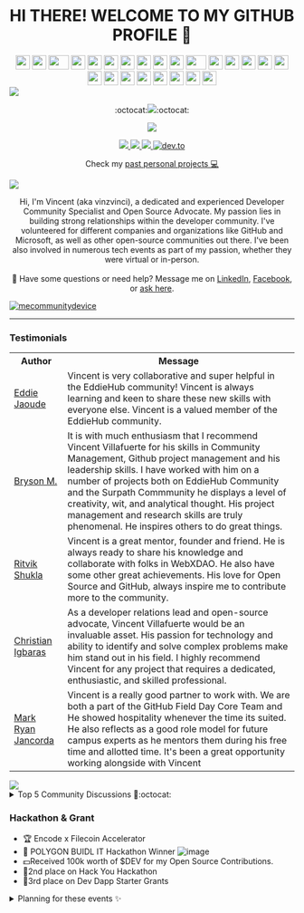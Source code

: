 <h1 align="center">HI THERE! WELCOME TO MY GITHUB PROFILE 👋</h1>
<div align="center">
    <img src="https://cultofthepartyparrot.com/parrots/hd/githubparrot.gif" width="25" height="25"/>
    <img src="https://cultofthepartyparrot.com/flags/hd/iranparrot.gif" width="25" height="25"/>
    <img src="https://cultofthepartyparrot.com/parrots/asyncparrot.gif" width="36" height="25"/>
    <img src="https://cultofthepartyparrot.com/parrots/exceptionallyfastparrot.gif" width="25" height="25"/>
    <img src="https://cultofthepartyparrot.com/parrots/hd/60fpsparrot.gif" width="25" height="25"/>
    <img src="https://cultofthepartyparrot.com/parrots/hd/jumpingparrot.gif" width="25" height="25"/>
    <img src="https://cultofthepartyparrot.com/parrots/hd/opensourceparrot.gif" width="25" height="25"/>
    <img src="https://cultofthepartyparrot.com/parrots/hd/dealwithitnowparrot.gif" width="25" height="25"/>
    <img src="https://cultofthepartyparrot.com/parrots/hd/hypnoparrotlight.gif" width="25" height="25"/>
    <img src="https://cultofthepartyparrot.com/parrots/databaseparrot.gif" width="25" height="25"/>
    <img src="https://cultofthepartyparrot.com/parrots/fixparrot.gif" width="36" height="25"/>
    <img src="https://cultofthepartyparrot.com/parrots/hd/laptop_parrot.gif" width="25" height="25"/>
    <img src="https://cultofthepartyparrot.com/parrots/hd/spinningparrot.gif" width="25" height="25"/>
    <img src="https://cultofthepartyparrot.com/parrots/hd/levitationparrot.gif" width="25" height="25"/>
    <img src="https://cultofthepartyparrot.com/parrots/hd/meldparrot.gif" width="25" height="25"/>
    <img src="https://cultofthepartyparrot.com/parrots/slomoparrot.gif" width="25" height="25"/>
    <img src="https://cultofthepartyparrot.com/parrots/hd/moonwalkingparrot.gif" width="25" height="25"/>
    <img src="https://cultofthepartyparrot.com/parrots/hd/stableparrot.gif" width="25" height="25"/>
    <img src="https://cultofthepartyparrot.com/parrots/hd/scienceparrot.gif" width="25" height="25"/>
    <img src="https://cultofthepartyparrot.com/parrots/hd/pirateparrot.gif" width="25" height="25"/>
    <img src="https://cultofthepartyparrot.com/parrots/hd/footballparrot.gif" width="25" height="25"/>
    <img src="https://cultofthepartyparrot.com/parrots/hd/illuminatiparrot.gif" width="25" height="25"/>
    <img src="https://cultofthepartyparrot.com/parrots/hd/hypnoparrotdark.gif" width="25" height="25"/>
    <img src="https://cultofthepartyparrot.com/parrots/hd/mustacheparrot.gif" width="25" height="25"/>
</div>

<img align="center" src="https://user-images.githubusercontent.com/73097560/102242602-316d5f00-3f35-11eb-8bfa-bab9ccf25ae9.png">

<p align="center">
:octocat:<a href="https://github.com/WebXDAO"><img src="https://img.shields.io/badge/-I'm%20craving%20for%20Open%20Source-green?style=for-the-badge&logo=github"></a>:octocat:
</p>

<p align="center">
  <img src="https://readme-typing-svg.herokuapp.com/?lines=OPEN%20SOURCE%20FOR%20THE%20WIN!;Follow%20our%20community%20below%20👇;Join%20GitHub%20Field%20Day;Collaboration%201st,%20Code%202nd.;Community%20make%20things%20easier;You%20don't%20have%20to%20be%20an%20expert%20to%20teach;Let's%20support%20each%20other!;&center=true&width=470&height=45"></a>
</p>

<p align="center">
<a href="https://githubcampus.expert/vinzvinci/"><img src="https://img.shields.io/badge/GitHub Field Expert -800080?style=for-the-badge&logo=github&logoColor=white">
<a href="https://www.facebook.com/gceph/"><img src="https://img.shields.io/badge/GitHub Campus Expert PH 🚩-ff0000?style=for-the-badge&logo=github&logoColor=white">
<a href="https://www.facebook.com/GHFieldDayPH"><img src="https://img.shields.io/badge/GitHub Field Day PH-800080?style=for-the-badge&logo=github&logoColor=white">
<a href="https://dev.to/vinzvinci//"><img alt="dev.to" title="My Dev Blog" src="https://img.shields.io/badge/dev.to-0A0A0A?style=for-the-badge&logo=devdotto&logoColor=white"/></a>

<p align="center">
Check my <a href="https://github.com/vinzvinci-archive">past personal projects 💻</a>
</p>

<!--Trap--:)-->
<a href="https://github.com/404"><img src="https://user-images.githubusercontent.com/73097560/115834477-dbab4500-a447-11eb-908a-139a6edaec5c.gif"></a>
 
<p align="center">
    Hi, I'm Vincent (aka vinzvinci), a dedicated and experienced Developer Community Specialist and Open Source Advocate. My passion lies in building strong relationships within the developer community. I've volunteered for different companies and organizations like GitHub and Microsoft, as well as other open-source communities out there. I've been also involved in numerous tech events as part of my passion, whether they were virtual or in-person. <br><br>🖤 Have some questions or need help? Message me on <a href="https://www.linkedin.com/in/vinzvinci/">LinkedIn</a>, <a href="https://www.facebook.com/vinzvincifb/">Facebook</a>, or <a href="https://github.com/vinzvinci/vinzvinci/issues/22">ask here</a>. 
</p>

[![mecommunitydevice](https://github.com/vinzvinci/vinzvinci/assets/73097560/f7bdd9cd-616b-444c-aca7-4904137d9a6b)](https://vinzvinciweb.vercel.app/) 

<hr />

### Testimonials

<table>
  <tr>
    <th>Author</th>
    <th>Message</th>
  </tr>
  <tr>
    <td><a target="_blank" href="https://www.linkedin.com/in/eddiejaoude">Eddie Jaoude</a></td>
    <td>Vincent is very collaborative and super helpful in the EddieHub community! Vincent is always learning and keen to share these new skills with everyone else. Vincent is a valued member of the EddieHub community.</td>
  </tr>
  <tr>
    <td><a target="_blank" href="https://www.linkedin.com/in/bryson-ui">Bryson M.</a></td>
    <td>It is with much enthusiasm that I recommend Vincent Villafuerte for his skills in Community Management, Github project management and his leadership skills.
I have worked with him on a number of projects both on EddieHub Community and the Surpath Commmunity he displays a level of creativity, wit, and analytical thought.
His project management and research skills are truly phenomenal. He inspires others to do great things.</td>
  </tr>
  <tr>
    <td><a target="_blank" href="https://www.linkedin.com/in/ritvikshukla">Ritvik Shukla</a></td>
    <td>Vincent is a great mentor, founder and friend. He is always ready to share his knowledge and collaborate with folks in WebXDAO. He also have some other great achievements. His love for Open Source and GitHub, always inspire me to contribute more to the community.</td>
  </tr>
  <tr>
    <td><a target="_blank" href="https://www.linkedin.com/in/christian-igbaras">Christian Igbaras</a></td>
    <td>As a developer relations lead and open-source advocate, Vincent Villafuerte would be an invaluable asset. His passion for technology and ability to identify and solve complex problems make him stand out in his field. I highly recommend Vincent for any project that requires a dedicated, enthusiastic, and skilled professional.</td>
  </tr>
  <tr>
    <td><a target="_blank" href="https://www.linkedin.com/in/ryjin210">Mark Ryan Jancorda</a></td>
    <td>Vincent is a really good partner to work with. We are both a part of the GitHub Field Day Core Team and He showed hospitality whenever the time its suited. He also reflects as a good role model for future campus experts as he mentors them during his free time and allotted time. It's been a great opportunity working alongside with Vincent</td>
  </tr>
</table>
    
<img src="https://github-readme-streak-stats.herokuapp.com/?user=vinzvinci&theme=radical"> 
<details><summary>Top 5 Community Discussions 🥇:octocat:</summary>
    - 1. <a href="https://github.com/EddieHubCommunity/support/discussions/1779">EddieHub Open Source Ambassador</a><br /> 
    - 2. <a href="https://github.com/EddieHubCommunity/support/discussions/1710">EddieHub Modules</a><br /> 
    - 3. <a href="https://github.com/EddieHubCommunity/support/discussions/780">EddieHub Open Source SWAG</a><br /> 
    - 4. <a href="https://github.com/EddieHubCommunity/support/discussions/604s">EddieHub Events Calendar</a><br /> 
    - 5. <a href="https://github.com/orgs/WebXDAO/discussions/421">Guidlify - Event Hub for Open Source Community</a>
</details>

### Hackathon & Grant
- 🏆 Encode x Filecoin Accelerator
- 🥇 POLYGON BUIDL IT Hackathon Winner
![image](https://github.com/user-attachments/assets/c0bfcb25-ed95-4245-bdc3-b437f54f23ff)
- 💵Received 100k worth of $DEV for my Open Source Contributions.
- 🥈2nd place on Hack You Hackathon
- 🥉3rd place on Dev Dapp Starter Grants

<details><summary>Planning for these events ✨</summary><br>
    - <a href="https://githubfieldday.com">GitHub Field Day Philippines 2024</a><br />
</details> 
